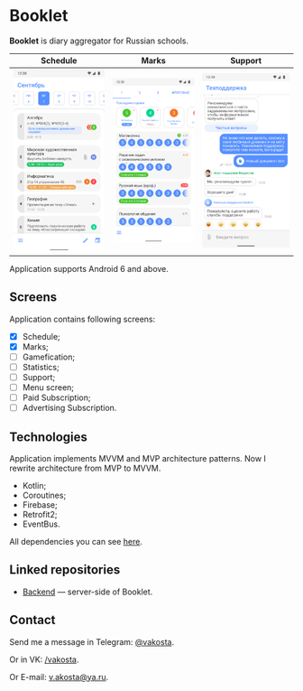 # Booklet
**Booklet** is diary aggregator for Russian schools.

Schedule | Marks |  Support
:-------:|:-----:|:------------:
![Schedule](images/schedule.png)  |  ![Marks](images/marks.png) |  ![Support](images/support.png)

Application supports Android 6 and above.

## Screens

Application contains following screens:

- [x] Schedule;
- [x] Marks;
- [ ] Gamefication;
- [ ] Statistics;
- [ ] Support;
- [ ] Menu screen;
- [ ] Paid Subscription;
- [ ] Advertising Subscription.

## Technologies

Application implements MVVM and MVP architecture patterns. Now I rewrite architecture from MVP to MVVM.

- Kotlin;
- Coroutines;
- Firebase;
- Retrofit2;
- EventBus.

All dependencies you can see [here](https://github.com/Vakosta/Booklet/blob/master/dependencies.gradle).

## Linked repositories

- [Backend](https://github.com/dormantman/booklet) — server-side of Booklet.

## Contact
Send me a message in Telegram: [@vakosta](https://t.me/vakosta).

Or in VK: [/vakosta](https://vk.com/vakosta).

Or E-mail: [v.akosta@ya.ru](mailto:v.akosta@ya.ru).
